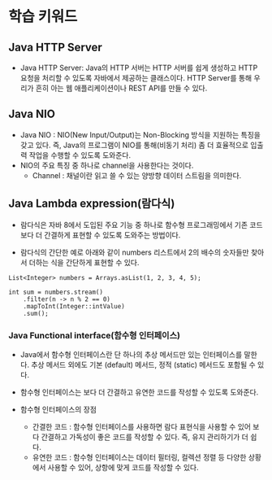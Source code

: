 # 학습 키워드
## Java HTTP Server
- Java HTTP Server: Java의 HTTP 서버는 HTTP 서버를 쉽게 생성하고 HTTP 요청을 처리할 수 있도록 자바에서 제공하는 클래스이다. HTTP Server를 통해 우리가 흔히 아는 웹 애플리케이션이나 REST API를 만들 수 있다.

## Java NIO
- Java NIO : NIO(New Input/Output)는 Non-Blocking 방식을 지원하는 특징을 갖고 있다. 즉, Java의 프로그램이 NIO를 통해(비동기 처리) 좀 더 효율적으로 입출력 작업을 수행할 수 있도록 도와준다.
- NIO의 주요 특징 중 하나로 channel을 사용한다는 것이다.
    - Channel : 채널이란 읽고 쓸 수 있는 양방향 데이터 스트림을 의미한다.


## Java Lambda expression(람다식)
- 람다식은 자바 8에서 도입된 주요 기능 중 하나로 함수형 프로그래밍에서 기존 코드보다 더 간결하게 표현할 수 있도록 도와주는 방법이다.

- 람다식의 간단한 예로 아래와 같이 numbers 리스트에서 2의 배수의 숫자들만 찾아서 더하는 식을 간단하게  표현할 수 있다.
```
List<Integer> numbers = Arrays.asList(1, 2, 3, 4, 5);

int sum = numbers.stream()
    .filter(n -> n % 2 == 0)
    .mapToInt(Integer::intValue)
    .sum();
```


### Java Functional interface(함수형 인터페이스)
- Java에서 함수형 인터페이스란 단 하나의 추상 메서드만 있는 인터페이스를 말한다. 추상 메서드 외에도 기본 (default) 메서드, 정적 (static) 메서드도 포함될 수 있다. 
- 함수형 인터페이스는 보다 더 간결하고 유연한 코드를 작성할 수 있도록 도와준다.

- 함수형 인터페이스의 장점
    - 간결한 코드 : 함수형 인터페이스를 사용하면 람다 표현식을 사용할 수 있어 보다 간결하고 가독성이 좋은 코드를 작성할 수 있다. 즉, 유지 관리하기가 더 쉽다.
    - 유연한 코드 : 함수형 인터페이스는 데이터 필터링, 컬렉션 정렬 등 다양한 상황에서 사용할 수 있어, 상항에 맞게 코드를 작성할 수 있다. 
